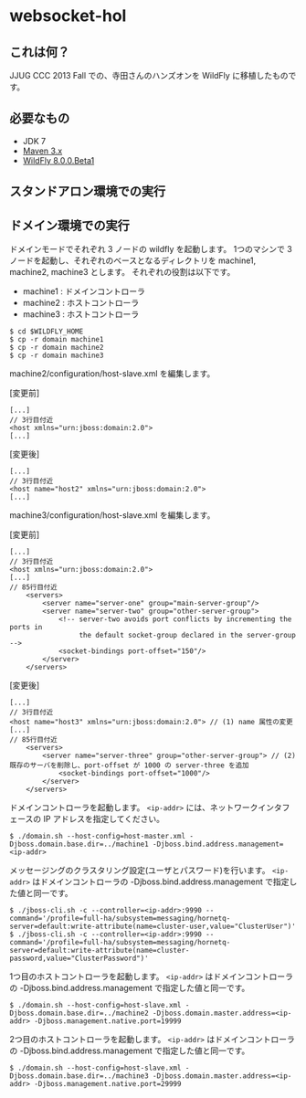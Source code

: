 # websocket-hol

## これは何？

JJUG CCC 2013 Fall での、寺田さんのハンズオンを WildFly に移植したものです。

## 必要なもの

* JDK 7
* [Maven 3.x](http://maven.apache.org/download.cgi)
* [WildFly 8.0.0.Beta1](http://www.wildfly.org/download/)

## スタンドアロン環境での実行

## ドメイン環境での実行

ドメインモードでそれぞれ 3 ノードの wildfly を起動します。
1つのマシンで 3 ノードを起動し、それぞれのベースとなるディレクトリを machine1, machine2, machine3 とします。
それぞれの役割は以下です。

* machine1 : ドメインコントローラ
* machine2 : ホストコントローラ
* machine3 : ホストコントローラ

~~~
$ cd $WILDFLY_HOME
$ cp -r domain machine1
$ cp -r domain machine2
$ cp -r domain machine3
~~~

machine2/configuration/host-slave.xml を編集します。

[変更前]
~~~
[...]
// 3行目付近
<host xmlns="urn:jboss:domain:2.0">
[...]
~~~

[変更後]
~~~
[...]
// 3行目付近
<host name="host2" xmlns="urn:jboss:domain:2.0">
[...]
~~~

machine3/configuration/host-slave.xml を編集します。

[変更前]
~~~
[...]
// 3行目付近
<host xmlns="urn:jboss:domain:2.0">
[...]
// 85行目付近
    <servers>
        <server name="server-one" group="main-server-group"/>
        <server name="server-two" group="other-server-group">
            <!-- server-two avoids port conflicts by incrementing the ports in
                 the default socket-group declared in the server-group -->
            <socket-bindings port-offset="150"/>
        </server>
    </servers>
~~~

[変更後]
~~~
[...]
// 3行目付近
<host name="host3" xmlns="urn:jboss:domain:2.0"> // (1) name 属性の変更
[...]
// 85行目付近
    <servers>
        <server name="server-three" group="other-server-group"> // (2) 既存のサーバを削除し、port-offset が 1000 の server-three を追加
            <socket-bindings port-offset="1000"/>
        </server>
    </servers>
~~~

ドメインコントローラを起動します。
`<ip-addr>` には、ネットワークインタフェースの IP アドレスを指定してください。

~~~
$ ./domain.sh --host-config=host-master.xml -Djboss.domain.base.dir=../machine1 -Djboss.bind.address.management=<ip-addr>
~~~

メッセージングのクラスタリング設定(ユーザとパスワード)を行います。
`<ip-addr>` はドメインコントローラの -Djboss.bind.address.management で指定した値と同一です。

~~~
$ ./jboss-cli.sh -c --controller=<ip-addr>:9990 --command='/profile=full-ha/subsystem=messaging/hornetq-server=default:write-attribute(name=cluster-user,value="ClusterUser")'
$ ./jboss-cli.sh -c --controller=<ip-addr>:9990 --command='/profile=full-ha/subsystem=messaging/hornetq-server=default:write-attribute(name=cluster-password,value="ClusterPassword")'
~~~


1つ目のホストコントローラを起動します。
`<ip-addr>` はドメインコントローラの -Djboss.bind.address.management で指定した値と同一です。

~~~
$ ./domain.sh --host-config=host-slave.xml -Djboss.domain.base.dir=../machine2 -Djboss.domain.master.address=<ip-addr> -Djboss.management.native.port=19999
~~~

2つ目のホストコントローラを起動します。
`<ip-addr>` はドメインコントローラの -Djboss.bind.address.management で指定した値と同一です。

~~~
$ ./domain.sh --host-config=host-slave.xml -Djboss.domain.base.dir=../machine3 -Djboss.domain.master.address=<ip-addr> -Djboss.management.native.port=29999
~~~